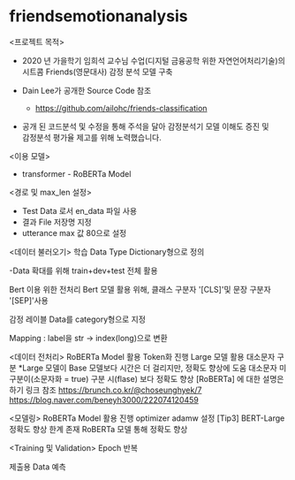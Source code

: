 # friendsemotionanalysis


<프로젝트 목적>
 - 2020 년 가을학기 임희석 교수님 수업(디지털 금융공학 위한 자연언어처리기술)의
   시트콤 Friends(영문대사) 감정 분석 모델 구축

- Dain Lee가 공개한 Source Code 참조
  - https://github.com/ailohc/friends-classification

- 공개 된 코드분석 및 수정을 통해 주석을 달아 감정분석기 모델 이해도 증진 및 <br>
  감정분석 평가율 제고를 위해 노력했습니다.
  
 <이용 모델>
 - transformer - RoBERTa Model
 
 <경로 및 max_len 설정>
 - Test Data 로서 en_data 파일 사용
 - 결과 File 저장명 지정
 - utterance max 값 80으로 설정

<데이터 불러오기>
학습 Data Type Dictionary형으로 정의

-Data 확대를 위해 train+dev+test 전체 활용

Bert 이용 위한 전처리
Bert 모델 활용 위해, 클래스 구분자 '[CLS]'및 문장 구분자 '[SEP]'사용

감정 레이블 Data를 category형으로 지정

Mapping : label을 str -> index(long)으로 변환

<데이터 전처리>
RoBERTa Model 활용 Token화 진행
Large 모델 활용
대소문자 구분
*Large 모델이 Base 모델보다 시간은 더 걸리지만, 정확도 향상에 도움
대소문자 미구분이(소문자화 = true) 구분 시(flase) 보다 정확도 향상
[RoBERTa] 에 대한 설명은 하기 링크 참조
https://brunch.co.kr/@choseunghyek/7
https://blog.naver.com/beneyh3000/222074120459

<모델링>
RoBERTa Model 활용 진행
optimizer adamw 설정
[Tip3]
BERT-Large 정확도 향상 한계 존재
RoBERTa 모델 통해 정확도 향상

<Training 및 Validation>
Epoch 반복

제출용 Data 예측
